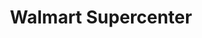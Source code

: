 ---
title: "Walmart Supercenter"
url: /phoenix/walmart-supercenter-west-bell-road/
shop: supermarket
---